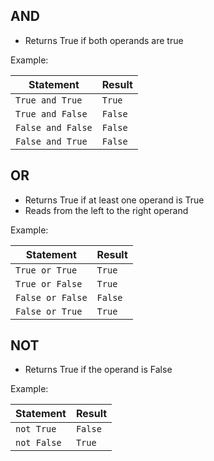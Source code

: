 ## AND
- Returns True if both operands are true

Example:

| Statement         | Result     |
| -------------     | ---------- |
| `True and True`   | `True`     |
| `True and False`  | `False`    |
| `False and False` | `False`    |
| `False and True`  | `False`    |


## OR
- Returns True if at least one operand is True
- Reads from the left to the right operand

Example:

| Statement         | Result     |
| -------------     | ---------- |
| `True or True`    | `True`     |
| `True or False`   | `True`     |
| `False or False`  | `False`    |
| `False or True`   | `True`     |

## NOT
- Returns True if the operand is False

Example:

| Statement         | Result     |
| -------------     | ---------- |
| `not True`        | `False`    |
| `not False`       | `True`     |
